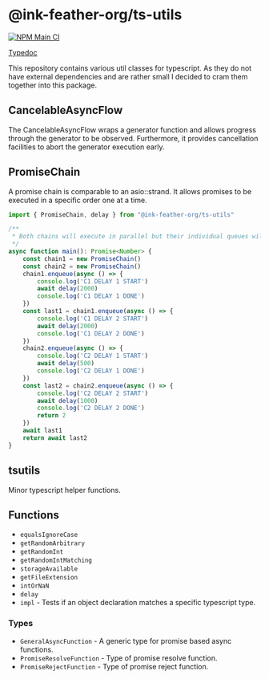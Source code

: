 # @ink-feather-org/ts-utils

[![NPM Main CI](https://github.com/ink-feather-org/ts-utils/actions/workflows/npm_main.yml/badge.svg)](https://github.com/ink-feather-org/ts-utils/actions/workflows/npm_main.yml)

[Typedoc](https://ink-feather-org.github.io/ts-utils/)

This repository contains various util classes for typescript.
As they do not have external dependencies and are rather small I decided to cram them together into this package.

## CancelableAsyncFlow

The CancelableAsyncFlow wraps a generator function and allows progress through the generator to be observed.
Furthermore, it provides cancellation facilities to abort the generator execution early.

## PromiseChain

A promise chain is comparable to an asio::strand.
It allows promises to be executed in a specific order one at a time.

```typescript
import { PromiseChain, delay } from "@ink-feather-org/ts-utils"

/**
 * Both chains will execute in parallel but their individual queues will execute synchronously.
 */
async function main(): Promise<Number> {
    const chain1 = new PromiseChain()
    const chain2 = new PromiseChain()
    chain1.enqueue(async () => {
        console.log('C1 DELAY 1 START')
        await delay(2000)
        console.log('C1 DELAY 1 DONE')
    })
    const last1 = chain1.enqueue(async () => {
        console.log('C1 DELAY 2 START')
        await delay(2000)
        console.log('C1 DELAY 2 DONE')
    })
    chain2.enqueue(async () => {
        console.log('C2 DELAY 1 START')
        await delay(500)
        console.log('C2 DELAY 1 DONE')
    })
    const last2 = chain2.enqueue(async () => {
        console.log('C2 DELAY 2 START')
        await delay(1000)
        console.log('C2 DELAY 2 DONE')
        return 2
    })
    await last1
    return await last2
}
```

## tsutils

Minor typescript helper functions.

## Functions

* `equalsIgnoreCase`
* `getRandomArbitrary`
* `getRandomInt`
* `getRandomIntMatching`
* `storageAvailable`
* `getFileExtension`
* `intOrNaN`
* `delay`
* `impl` - Tests if an object declaration matches a specific typescript type.

### Types

* `GeneralAsyncFunction` - A generic type for promise based async functions.
* `PromiseResolveFunction` - Type of promise resolve function.
* `PromiseRejectFunction` - Type of promise reject function.
